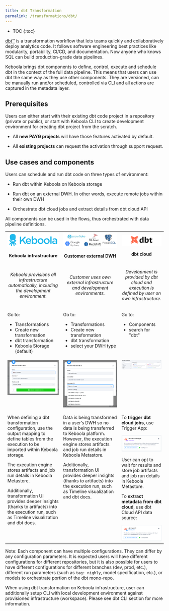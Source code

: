```yaml
---
title: dbt Transformation
permalink: /transformations/dbt/
---
```


* TOC
{:toc}

[dbt™](https://www.getdbt.com/) is a transformation workflow that lets teams quickly and collaboratively deploy analytics code. It follows software engineering best practices like modularity, portability, CI/CD, and documentation. 
Now anyone who knows SQL can build production-grade data pipelines.

Keboola brings dbt components to define, control, execute and schedule dbt in the context of the full data pipeline. This means that users can use dbt the same way as they use other components. They are versioned, can be manually run and/or scheduled, controlled via CLI and all actions are captured in the metadata layer.

## Prerequisites

Users can either start with their existing dbt code project in a repository (private or public), or start with Keboola CLI to create development environment for creating dbt project from the scratch.

*   All **new PAYG projects** will have those features activated by default.

*   All **existing projects** can request the activation through support request.


## Use cases and components

Users can schedule and run dbt code on three types of environment:

*   Run dbt within Keboola on Keboola storage

*   Run dbt on an external DWH. In other words, execute remote jobs within their own DWH

*   Orchestrate dbt cloud jobs and extract details from dbt cloud API


All components can be used in the flows, thus orchestrated with data pipeline definitions.

<table data-layout="wide">
<tbody>
<tr>
    <th>
        <span>
            <img loading="lazy" src="imgs/table-keboola.png" width="226px" alt="keboola">
        </span>
        <p style="text-align: center;">
            <strong>Keboola infrastructure</strong>
        </p>
    </th>
    <th>
        <span>
            <img loading="lazy" src="imgs/table-remote.png" width="226px" alt="remote warehouse">
        </span>
        <p style="text-align: center;">
            <strong>Customer external DWH</strong>
        </p>
    </th>
    <th>
        <span>
            <img loading="lazy" src="imgs/table-dbt.png" width="226px" alt="dbt">
        </span>
        <p style="text-align: center;">
            <strong>dbt cloud</strong>
        </p>
    </th>
</tr>
<tr>
    <td>
        <p style="text-align: center;">
            <em>Keboola provisions all infrastructure automatically, including the development environment.</em>
        </p>
    </td>
    <td>
        <p style="text-align: center;">
            <em>Customer uses own external infrastructure and development environments.</em>
        </p>
    </td>
    <td class="confluenceTd">
        <p style="text-align: center;">
            <em>Development is provided by dbt cloud and execution is defined by user on own infrastructure.</em>
        </p>
    </td>
</tr>
<tr>
    <td style="vertical-align: top !important;">
        <p>Go to:</p>
        <ul>
            <li>Transformations</li>
            <li>Create new transformation</li>
            <li>dbt transformation</li>
            <li>Keboola Storage (default)</li>
        </ul>  
    </td>
    <td style="vertical-align: top !important;">
        <p>Go to:</p>
        <ul>
            <li>Transformations</li>
            <li>Create new transformation</li>
            <li>dbt transformation</li>
            <li>select your DWH type</li>
        </ul> 
    </td>
    <td style="vertical-align: top !important;">
        <p>Go to:</p>
        <ul>
            <li>Components</li>
            <li>search for "dbt"</li> 
        </ul>  
    </td> 
</tr>
<tr>
    <td style="vertical-align: top !important;">
        <img width="226px" loading="lazy" src="imgs/table-dbt-transformation.png" alt="dbt transformation" />
    </td>
    <td style="vertical-align: top !important;">
        <span>
            <img width="226px" loading="lazy" src="imgs/table-dbt-transformation-remote.png" alt="dbt transformation - remote" />
        </span>
    </td>
    <td style="vertical-align: top !important;">
        <span>
            <img width="226px" loading="lazy" src="imgs/table-dbt-components.png" alt="dbt components" />
        </span>
    </td>
</tr>
<tr>
    <td style="vertical-align: top !important;">
        <p>When defining a dbt transformation configuration, use the output mapping to define tables from the execution to be imported within Keboola storage.</p>
        <p>The execution engine stores artifacts and job run details in Keboola Metastore.</p>
        <p>Additionally, transformation UI provides deeper insights (thanks to artifacts) into the execution run, such as Timeline visualization and dbt docs.</p>
    </td>
    <td style="vertical-align: top !important;">
        <p>Data is being transformed in a user’s DWH so no data is being transferred to Keboola platform. However, the execution engine stores artifacts and job run details in Keboola Metastore.</p>
        <p>Additionally, transformation UI provides deeper insights (thanks to artifacts) into the execution run, such as Timeline visualization and dbt docs.</p>
    </td>
    <td style="vertical-align: top !important;">
        <p>To <strong>trigger dbt cloud jobs</strong>, use Trigger App:</p>
        <img alt="dbt Cloud Trigger app" loading="lazy" src="imgs/table-dbt-components-trigger.png" width="226px">
        <p>User can opt to wait for results and store job artifacts and job run details in Keboola Metastore.</p>
        <p>To <strong>extract metadata from dbt cloud</strong>, use dbt Cloud API data source:</p>
        <img loading="lazy" src="imgs/table-dbt-components-cloud-api-ex.png" alt="dbt Cloud API extractor" width="226px">
    </td>
</tr>
</tbody>
</table>

Note: Each component can have multiple configurations. They can differ by any configuration parameters. It is expected users will have different configurations for different repositories, but it is also possible for users to have different configurations for different branches (dev, prod, etc.), different run parameters (such as `tag: nighly`, model specification, etc.), or models to orchestrate portion of the dbt mono-repo.

When using dbt transformation on Keboola infrastructure, user can additionally setup CLI with local development environment against provisioned infrastructure (workspace). Please see dbt CLI section for more information.
